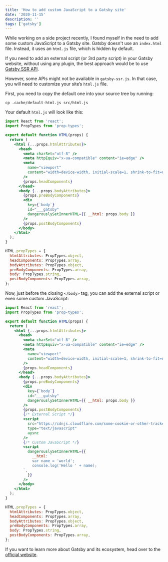 ```yaml
---
title: 'How to add custom JavaScript to a Gatsby site'
date: '2020-11-15'
description: ''
tags: ['gatsby']
---
```


While working on a side project recently, I found myself in the need to add some custom JavaScript to a Gatsby site. Gatsby doesn't use an `index.html` file. Instead, it uses an `html.js` file, which is hidden by default.

If you need to add an external script (or 3rd party script) in your Gatsby website, without using any plugin, the best approach would be to use [Gatsby SSR API](https://www.gatsbyjs.com/docs/ssr-apis).

However, some APIs might not be available in `gatsby-ssr.js`. In that case, you will need to customize your site’s `html.js` file.

First, you need to copy the default one into your source tree by running:

```shell
cp .cache/default-html.js src/html.js
```

Your default `html.js` will look like this:

```jsx
import React from 'react';
import PropTypes from 'prop-types';

export default function HTML(props) {
  return (
    <html {...props.htmlAttributes}>
      <head>
        <meta charSet="utf-8" />
        <meta httpEquiv="x-ua-compatible" content="ie=edge" />
        <meta
          name="viewport"
          content="width=device-width, initial-scale=1, shrink-to-fit=no"
        />
        {props.headComponents}
      </head>
      <body {...props.bodyAttributes}>
        {props.preBodyComponents}
        <div
          key={`body`}
          id="___gatsby"
          dangerouslySetInnerHTML={{ __html: props.body }}
        />
        {props.postBodyComponents}
      </body>
    </html>
  );
}

HTML.propTypes = {
  htmlAttributes: PropTypes.object,
  headComponents: PropTypes.array,
  bodyAttributes: PropTypes.object,
  preBodyComponents: PropTypes.array,
  body: PropTypes.string,
  postBodyComponents: PropTypes.array,
};
```

Now, just before the closing `</body>` tag, you can add the external script or even some custom JavaScript:

```jsx
import React from 'react';
import PropTypes from 'prop-types';

export default function HTML(props) {
  return (
    <html {...props.htmlAttributes}>
      <head>
        <meta charSet="utf-8" />
        <meta httpEquiv="x-ua-compatible" content="ie=edge" />
        <meta
          name="viewport"
          content="width=device-width, initial-scale=1, shrink-to-fit=no"
        />
        {props.headComponents}
      </head>
      <body {...props.bodyAttributes}>
        {props.preBodyComponents}
        <div
          key={`body`}
          id="___gatsby"
          dangerouslySetInnerHTML={{ __html: props.body }}
        />
        {props.postBodyComponents}
        {/* External Script */}
        <script
          src="https://cdnjs.cloudflare.com/some-cookie-or-other-tracker.js"
          type="text/javascript"
          aysnc
        />
        {/* Custom JavaScript */}
        <script
          dangerouslySetInnerHTML={{
            __html: `
            var name = 'world';
            console.log('Hello ' + name);
        `,
          }}
        />
      </body>
    </html>
  );
}

HTML.propTypes = {
  htmlAttributes: PropTypes.object,
  headComponents: PropTypes.array,
  bodyAttributes: PropTypes.object,
  preBodyComponents: PropTypes.array,
  body: PropTypes.string,
  postBodyComponents: PropTypes.array,
};
```

If you want to learn more about Gatsby and its ecosystem, head over to the [official website](https://www.gatsbyjs.com/docs).
